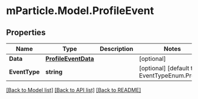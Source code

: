 # mParticle.Model.ProfileEvent
## Properties

Name | Type | Description | Notes
------------ | ------------- | ------------- | -------------
**Data** | [**ProfileEventData**](ProfileEventData.md) |  | [optional] 
**EventType** | **string** |  | [optional] [default to EventTypeEnum.Profile]

[[Back to Model list]](../README.md#documentation-for-models) [[Back to API list]](../README.md#documentation-for-api-endpoints) [[Back to README]](../README.md)

